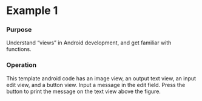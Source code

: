 # Example 1
### Purpose
Understand “views” in Android development, and get familiar with functions.
### Operation
This template android code has an image view, an output text view, an input edit view, and a button view. Input a message in the edit field. Press the button to print the message on the text view above the figure.